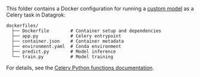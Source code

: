 This folder contains a Docker configuration for running a [custom model](https://datagrok.ai/help/learn/custom-machine-learning-models) as a Celery task in Datagrok:

```
dockerfiles/  
  ├── Dockerfile        # Container setup and dependencies  
  ├── app.py            # Celery entrypoint  
  ├── container.json    # Container metadata  
  ├── environment.yaml  # Conda environment  
  ├── predict.py        # Model inference  
  └── train.py          # Model training  
```

For details, see the [Celery Python functions documentation](https://datagrok.ai/help/develop/how-to/packages/python-functions).
